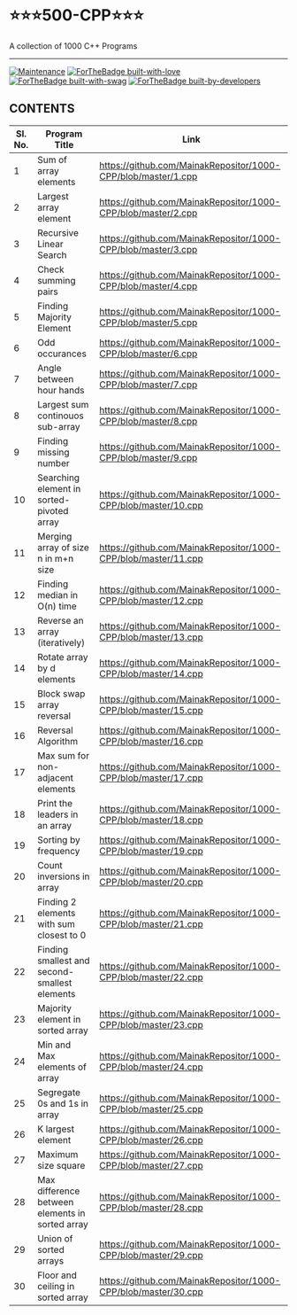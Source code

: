 # ⭐⭐⭐500-CPP⭐⭐⭐
A collection of 1000 C++ Programs

<hr>

[![Maintenance](https://img.shields.io/badge/Maintained%3F-yes-green.svg)](https://GitHub.com/Naereen/StrapDown.js/graphs/commit-activity)
[![ForTheBadge built-with-love](http://ForTheBadge.com/images/badges/built-with-love.svg)](https://GitHub.com/Naereen/)
[![ForTheBadge built-with-swag](http://ForTheBadge.com/images/badges/built-with-swag.svg)](https://GitHub.com/Naereen/)
[![ForTheBadge built-by-developers](http://ForTheBadge.com/images/badges/built-by-developers.svg)](https://GitHub.com/Naereen/)
  

## CONTENTS

| Sl. No. |  Program Title | Link |
|---------|----------------|------|
| 1 | Sum of array elements | https://github.com/MainakRepositor/1000-CPP/blob/master/1.cpp |
| 2 | Largest array element | https://github.com/MainakRepositor/1000-CPP/blob/master/2.cpp |
| 3 | Recursive Linear Search | https://github.com/MainakRepositor/1000-CPP/blob/master/3.cpp |
| 4 | Check summing pairs | https://github.com/MainakRepositor/1000-CPP/blob/master/4.cpp |
| 5 | Finding Majority Element | https://github.com/MainakRepositor/1000-CPP/blob/master/5.cpp |
| 6 | Odd occurances | https://github.com/MainakRepositor/1000-CPP/blob/master/6.cpp |
| 7 | Angle between hour hands | https://github.com/MainakRepositor/1000-CPP/blob/master/7.cpp |
| 8 | Largest sum continouos sub-array | https://github.com/MainakRepositor/1000-CPP/blob/master/8.cpp |
| 9 | Finding missing number | https://github.com/MainakRepositor/1000-CPP/blob/master/9.cpp |
| 10 | Searching element in sorted-pivoted array | https://github.com/MainakRepositor/1000-CPP/blob/master/10.cpp |
| 11 | Merging array of size n in m+n size | https://github.com/MainakRepositor/1000-CPP/blob/master/11.cpp |
| 12 | Finding median in O(n) time | https://github.com/MainakRepositor/1000-CPP/blob/master/12.cpp |
| 13 | Reverse an array (iteratively) | https://github.com/MainakRepositor/1000-CPP/blob/master/13.cpp |
| 14 | Rotate array by d elements | https://github.com/MainakRepositor/1000-CPP/blob/master/14.cpp |
| 15 | Block swap array reversal | https://github.com/MainakRepositor/1000-CPP/blob/master/15.cpp |
| 16 | Reversal Algorithm | https://github.com/MainakRepositor/1000-CPP/blob/master/16.cpp |
| 17 | Max sum for non-adjacent elements | https://github.com/MainakRepositor/1000-CPP/blob/master/17.cpp |
| 18 | Print the leaders in an array | https://github.com/MainakRepositor/1000-CPP/blob/master/18.cpp |
| 19 | Sorting by frequency | https://github.com/MainakRepositor/1000-CPP/blob/master/19.cpp |
| 20 | Count inversions in array | https://github.com/MainakRepositor/1000-CPP/blob/master/20.cpp |
| 21 | Finding 2 elements with sum closest to 0 | https://github.com/MainakRepositor/1000-CPP/blob/master/21.cpp |
| 22 | Finding smallest and second-smallest elements | https://github.com/MainakRepositor/1000-CPP/blob/master/22.cpp |
| 23 | Majority element in sorted array | https://github.com/MainakRepositor/1000-CPP/blob/master/23.cpp |
| 24 | Min and Max elements of array | https://github.com/MainakRepositor/1000-CPP/blob/master/24.cpp |
| 25 | Segregate 0s and 1s in array | https://github.com/MainakRepositor/1000-CPP/blob/master/25.cpp |
| 26 | K largest element | https://github.com/MainakRepositor/1000-CPP/blob/master/26.cpp |
| 27 | Maximum size square | https://github.com/MainakRepositor/1000-CPP/blob/master/27.cpp |
| 28 | Max difference between elements in sorted array | https://github.com/MainakRepositor/1000-CPP/blob/master/28.cpp |
| 29 | Union of sorted arrays | https://github.com/MainakRepositor/1000-CPP/blob/master/29.cpp |
| 30 | Floor and ceiling in sorted array | https://github.com/MainakRepositor/1000-CPP/blob/master/30.cpp |

